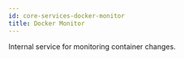 ```yaml
---
id: core-services-docker-monitor
title: Docker Monitor
---
```

Internal service for monitoring container changes. 